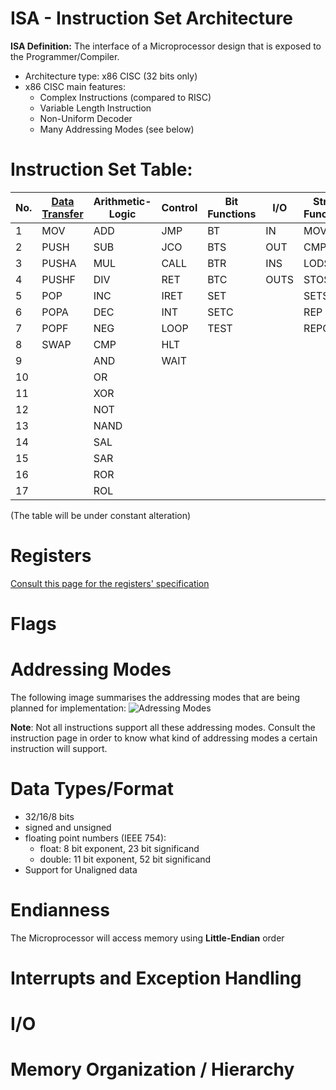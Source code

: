 # ISA - Instruction Set Architecture
**ISA Definition:** The interface of a Microprocessor design that is exposed to the Programmer/Compiler.

- Architecture type: x86 CISC (32 bits only)
- x86 CISC main features:
  - Complex Instructions (compared to RISC)
  - Variable Length Instruction
  - Non-Uniform Decoder
  - Many Addressing Modes (see below)

# **Instruction Set Table:**
|No.| [Data Transfer](https://github.com/Opentrino/Opentrino-Design/blob/master/CitrinoDesign/ISA/Instructions/DataTransfer.md) | Arithmetic-Logic | Control | Bit Functions | I/O | String Functions | Flag Control | Misc | Special (x86)
|---|----------------|------------------|---------|---------------|-----|------------------|--------------|------|---------------|
|1|MOV|ADD|JMP|BT|IN|MOVS|STF|NOP|LGDT
|2|PUSH|SUB|JCO|BTS|OUT|CMPS|CLF|LEA|LIDT
|3|PUSHA|MUL|CALL|BTR|INS|LODS|LAHF|CPUID
|4|PUSHF|DIV|RET|BTC|OUTS|STOS|SAHF
|5|POP|INC|IRET|SET||SETS|STI
|6|POPA|DEC|INT|SETC||REP|CLI
|7|POPF|NEG|LOOP|TEST||REPC
|8|SWAP|CMP|HLT
|9||AND|WAIT
|10||OR
|11||XOR
|12||NOT
|13||NAND
|14||SAL
|15||SAR
|16||ROR
|17||ROL

(The table will be under constant alteration)

# **Registers**
[Consult this page for the registers' specification](https://github.com/Opentrino/Opentrino-Design/blob/master/CitrinoDesign/ISA/Registers.md)

# **Flags**

# **Addressing Modes**
The following image summarises the addressing modes that are being planned for implementation:
![Adressing Modes](http://image.prntscr.com/image/fc8de8cd3c434c16871f6a4bd9c7dea0.png)  

**Note**: Not all instructions support all these addressing modes. Consult the instruction page in order to know what kind of addressing modes a certain instruction will support. 

# **Data Types/Format**
  - 32/16/8 bits
  - signed and unsigned
  - floating point numbers (IEEE 754):
    - float: 8 bit exponent, 23 bit significand
    - double: 11 bit exponent, 52 bit significand
  - Support for Unaligned data
  
# **Endianness**
  The Microprocessor will access memory using **Little-Endian** order

# **Interrupts and Exception Handling**

# **I/O**

# **Memory Organization / Hierarchy**
